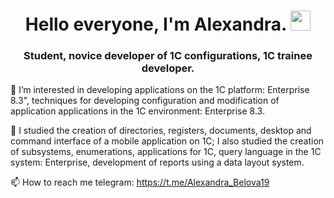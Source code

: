 <h1 align="center">Hello everyone, I'm Alexandra.
<img src="https://github.com/blackcater/blackcater/raw/main/images/Hi.gif" height="32"/></h1>
<h3 align="center">Student, novice developer of 1C configurations, 1C trainee developer.</h3>

👀 I’m interested in developing applications on the 1C platform: Enterprise 8.3", techniques for developing configuration and modification of application applications in the 1C environment: Enterprise 8.3.

🌱 I studied the creation of directories, registers, documents, desktop and command interface of a mobile application on 1C; I also studied the creation of subsystems, enumerations, applications for 1C, query language in the 1C system: Enterprise, development of reports using a data layout system.

📫 How to reach me telegram: https://t.me/Alexandra_Belova19
